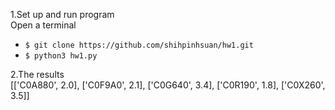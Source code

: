 1.Set up and run program
    <br>Open a terminal<br>
* `$ git clone https://github.com/shihpinhsuan/hw1.git`
* `$ python3 hw1.py`

2.The results <br>
    [['C0A880', 2.0], ['C0F9A0', 2.1], ['C0G640', 3.4], ['C0R190', 1.8], ['C0X260', 3.5]]
